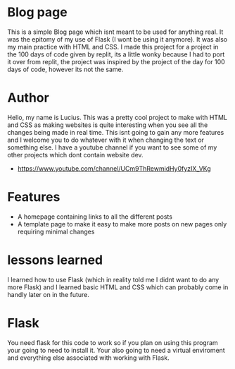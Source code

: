 # Blog page

This is a simple Blog page which isnt meant to be used for anything real. It was the epitomy of my use of Flask (I wont be using it anymore). It was also my main practice with HTML and CSS. I made this project for a project in the 100 days of code given by replit, its a little wonky because I had to port it over from replit, the project was inspired by the project of the day for 100 days of code, however its not the same.

# Author

Hello, my name is Lucius. This was a pretty cool project to make with HTML and CSS as making websites is quite interesting when you see all the changes being made in real time. This isnt going to gain any more features and I welcome you to do whatever with it when changing the text or something else. I have a youtube channel if you want to see some of my other projects which dont contain website dev. 

- https://www.youtube.com/channel/UCm9ThRewmidHy0fyzIX_VKg

# Features

- A homepage containing links to all the different posts
- A template page to make it easy to make more posts on new pages only requiring minimal changes

# lessons learned

I learned how to use Flask (which in reality told me I didnt want to do any more Flask) and I learned basic HTML and CSS which can probably come in handly later on in the future.

# Flask
You need flask for this code to work so if you plan on using this program your going to need to install it. Your also going to need a virtual enviroment and everything else associated with working with Flask.
